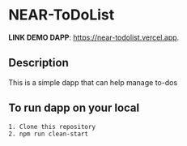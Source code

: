 # NEAR-ToDoList
**LINK DEMO DAPP**: https://near-todolist.vercel.app.
## Description
This is a simple dapp that can help manage to-dos
## To run dapp on your local
	1. Clone this repository
	2. npm run clean-start
